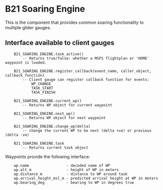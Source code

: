 # B21 Soaring Engine

This is the component that provides common soaring functionality to multiple glider gauges.

## Interface available to client gauges

```
    B21_SOARING_ENGINE.task_active()
        -- Returns true/false: whether a MSFS flightplan or 'HOME' waypoint is loaded.

    B21_SOARING_ENGINE.register_callback(event_name, caller_object, callback_function)
        -- Client gauge can register callback function for events:
            WP_CHANGE
            TASK_START
            TASk_FINISH

    B21_SOARING_ENGINE.current_wp()
        -- Returns WP object for current waypoint

    B21_SOARING_ENGINE.next_wp()
        -- Returns WP object for next waypoint

    B21_SOARING_ENGINE.change_wp(delta)
        -- change the current WP to be next (delta +ve) or previous (delta -ve)

    B21_SOARING_ENGINE.task
        -- Returns current task object
```

Waypoints provide the following interface:
```
    wp.name                 - decoded name of WP
    wp.alt_m                - height of WP in meters
    wp.distance_m           - distance to WP around task
    wp.arrival_height_msl_m - predicted arrival height at WP in meters
    wp.bearing_deg          - bearing to WP in degrees true

```
